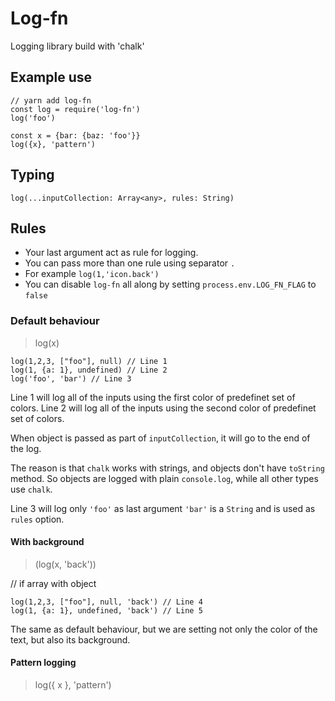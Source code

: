 # Log-fn

Logging library build with 'chalk'

## Example use

```
// yarn add log-fn
const log = require('log-fn')
log('foo')

const x = {bar: {baz: 'foo'}}
log({x}, 'pattern')
```

## Typing

```
log(...inputCollection: Array<any>, rules: String)
```

## Rules

- Your last argument act as rule for logging.
- You can pass more than one rule using separator `.`
- For example `log(1,'icon.back')`
- You can disable `log-fn` all along by setting `process.env.LOG_FN_FLAG` to `false`

### Default behaviour

> log(x)

```
log(1,2,3, ["foo"], null) // Line 1
log(1, {a: 1}, undefined) // Line 2
log('foo', 'bar') // Line 3
```

Line 1 will log all of the inputs using the first color of predefinet set of colors.
Line 2 will log all of the inputs using the second color of predefinet set of colors.

When object is passed as part of `inputCollection`, it will go to the end of the log.

The reason is that `chalk` works with strings, and objects don't have `toString` method.
So objects are logged with plain `console.log`, while all other types use `chalk`.

Line 3 will log only `'foo'` as last argument `'bar'` is a `String` and is used as `rules` option.

#### With background

> (log(x, 'back'))

// if array with object

```
log(1,2,3, ["foo"], null, 'back') // Line 4
log(1, {a: 1}, undefined, 'back') // Line 5
```

The same as default behaviour, but we are setting not only the color of the text,
but also its background.

#### Pattern logging

> log({ x }, 'pattern')

